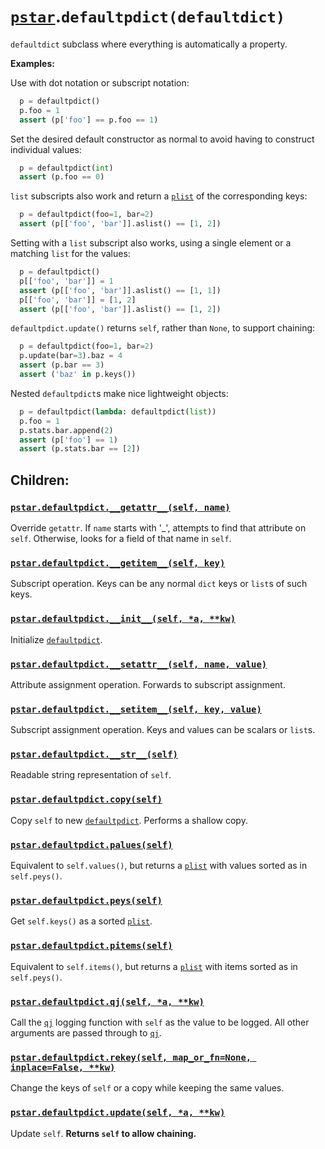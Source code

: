 # [`pstar`](/docs/pstar.md).`defaultpdict(defaultdict)`

`defaultdict` subclass where everything is automatically a property.

**Examples:**

Use with dot notation or subscript notation:
```python
  p = defaultpdict()
  p.foo = 1
  assert (p['foo'] == p.foo == 1)
```

Set the desired default constructor as normal to avoid having to construct
individual values:
```python
  p = defaultpdict(int)
  assert (p.foo == 0)
```

`list` subscripts also work and return a [`plist`](/docs/pstar_plist.md) of the corresponding keys:
```python
  p = defaultpdict(foo=1, bar=2)
  assert (p[['foo', 'bar']].aslist() == [1, 2])
```

Setting with a `list` subscript also works, using a single element or a matching
`list` for the values:
```python
  p = defaultpdict()
  p[['foo', 'bar']] = 1
  assert (p[['foo', 'bar']].aslist() == [1, 1])
  p[['foo', 'bar']] = [1, 2]
  assert (p[['foo', 'bar']].aslist() == [1, 2])
```

`defaultpdict.update()` returns `self`, rather than `None`, to support chaining:
```python
  p = defaultpdict(foo=1, bar=2)
  p.update(bar=3).baz = 4
  assert (p.bar == 3)
  assert ('baz' in p.keys())
```

Nested `defaultpdict`s make nice lightweight objects:
```python
  p = defaultpdict(lambda: defaultpdict(list))
  p.foo = 1
  p.stats.bar.append(2)
  assert (p['foo'] == 1)
  assert (p.stats.bar == [2])
```

## Children:

### [`pstar.defaultpdict.__getattr__(self, name)`](/docs/pstar_defaultpdict___getattr__.md)

Override `getattr`. If `name` starts with '_', attempts to find that attribute on `self`. Otherwise, looks for a field of that name in `self`.

### [`pstar.defaultpdict.__getitem__(self, key)`](/docs/pstar_defaultpdict___getitem__.md)

Subscript operation. Keys can be any normal `dict` keys or `list`s of such keys.

### [`pstar.defaultpdict.__init__(self, *a, **kw)`](/docs/pstar_defaultpdict___init__.md)

Initialize [`defaultpdict`](/docs/pstar_defaultpdict.md).

### [`pstar.defaultpdict.__setattr__(self, name, value)`](/docs/pstar_defaultpdict___setattr__.md)

Attribute assignment operation. Forwards to subscript assignment.

### [`pstar.defaultpdict.__setitem__(self, key, value)`](/docs/pstar_defaultpdict___setitem__.md)

Subscript assignment operation. Keys and values can be scalars or `list`s.

### [`pstar.defaultpdict.__str__(self)`](/docs/pstar_defaultpdict___str__.md)

Readable string representation of `self`.

### [`pstar.defaultpdict.copy(self)`](/docs/pstar_defaultpdict_copy.md)

Copy `self` to new [`defaultpdict`](/docs/pstar_defaultpdict.md). Performs a shallow copy.

### [`pstar.defaultpdict.palues(self)`](/docs/pstar_defaultpdict_palues.md)

Equivalent to `self.values()`, but returns a [`plist`](/docs/pstar_plist.md) with values sorted as in `self.peys()`.

### [`pstar.defaultpdict.peys(self)`](/docs/pstar_defaultpdict_peys.md)

Get `self.keys()` as a sorted [`plist`](/docs/pstar_plist.md).

### [`pstar.defaultpdict.pitems(self)`](/docs/pstar_defaultpdict_pitems.md)

Equivalent to `self.items()`, but returns a [`plist`](/docs/pstar_plist.md) with items sorted as in `self.peys()`.

### [`pstar.defaultpdict.qj(self, *a, **kw)`](/docs/pstar_defaultpdict_qj.md)

Call the [`qj`](/docs/pstar_pdict_qj.md) logging function with `self` as the value to be logged. All other arguments are passed through to [`qj`](/docs/pstar_pdict_qj.md).

### [`pstar.defaultpdict.rekey(self, map_or_fn=None, inplace=False, **kw)`](/docs/pstar_defaultpdict_rekey.md)

Change the keys of `self` or a copy while keeping the same values.

### [`pstar.defaultpdict.update(self, *a, **kw)`](/docs/pstar_defaultpdict_update.md)

Update `self`. **Returns `self` to allow chaining.**

